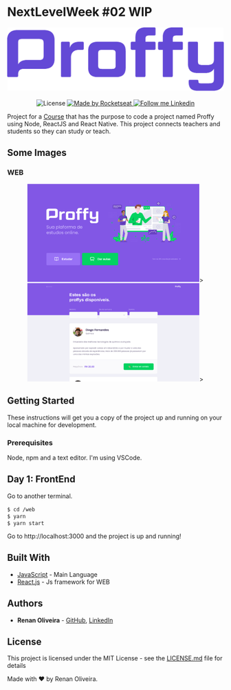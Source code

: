 # NextLevelWeek #02 WIP

<div align="center">
  <img alt="Proffy" src="https://github.com/lmaoclost/NextLevelWeek-2/blob/master/.github/logo.png">
</div>

<br />
<div align="center">
  <img alt="License" src="https://img.shields.io/badge/license-MIT-191A1E">

  <a href="https://rocketseat.com.br">
    <img alt="Made by Rocketseat" src="https://img.shields.io/badge/made%20by-Rocketseat-%237519C1">
  </a>

  <a href="https://www.linkedin.com/in/renansmoliveira/">
    <img alt="Follow me Linkedin" src="https://img.shields.io/badge/Follow%20up-renansmoliveira-191A1E?style=social&logo=linkedin">
  </a>
</div>

Project for a [Course](https://nextlevelweek.com/episodios/omnistack/2/edicao/2) that has the purpose to code a project named Proffy using Node, ReactJS and React Native. This project connects teachers and students so they can study or teach.

## Some Images

### WEB
<div align="center">
  <img alt="Web" src="https://github.com/lmaoclost/NextLevelWeek-2/blob/master/.github/web-landing.png" width="400px">>
</div>

<div align="center">
  <img alt="Web" src="https://github.com/lmaoclost/NextLevelWeek-2/blob/master/.github/web-list.png" width="400px">>
</div>

## Getting Started

These instructions will get you a copy of the project up and running on your local machine for development.

### Prerequisites

Node, npm and a text editor. I'm using VSCode.

## Day 1: FrontEnd
Go to another terminal.
```
$ cd /web
$ yarn
$ yarn start
```
Go to http://localhost:3000 and the project is up and running!


## Built With

* [JavaScript](https://devdocs.io/javascript/) - Main Language
* [React.js](https://reactjs.org/) - Js framework for WEB

## Authors

* **Renan Oliveira** - [GitHub](https://github.com/lmaoclost), [LinkedIn](https://www.linkedin.com/in/renansmoliveira/)

## License

This project is licensed under the MIT License - see the [LICENSE.md](LICENSE.md) file for details

Made with ❤️ by Renan Oliveira.